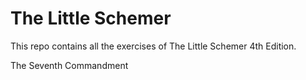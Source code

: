 # The Little Schemer

This repo contains all the exercises of The Little Schemer 4th Edition.


The Seventh Commandment
